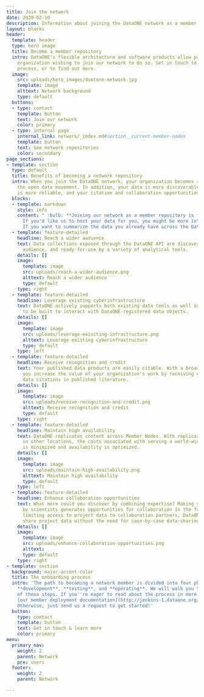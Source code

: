 ```yaml
---
title: Join the network
date: 2020-02-10
description: Information about joining the DataONE network as a member node
layout: blocks
header:
  template: header
  type: hero image
  title: Become a member repository
  intro: DataONE's flexible architecture and software products allow practically any
    organization wishing to join our network to do so. Get in touch to start the onboarding
    process, or to find out more.
  image:
    src: uploads/hero_images/duotone-network.jpg
    template: image
    alttext: Network background
    type: default
  buttons:
  - type: contact
    template: button
    text: Join our network
    color: primary
  - type: internal page
    internal_link: network/_index.md#section__current-member-nodes
    template: button
    text: See network repositories
    color: secondary
page_sections:
- template: section
  type: default
  title: Benefits of becoming a network repository
  intro: When you join the DataONE network, your organization becomes a leader in
    the open data movement. In addition, your data is more discoverable, your infrastructure
    is more reliable, and your citation and collaboration opportunities are bolstered.
  blocks:
  - template: markdown
    style: info
    content: " :bulb: **Joining our network as a member repository is free** :bulb: <br>
      If you'd like us to host your data for you, you might be more interested in a [DataONE hosted repository](/hosted-repo). <br>
      If you want to summarize the data you already have across the DataONE network, check out [DataONE Plus](/plus)."
  - template: feature-detailed
    headline: Reach a wider audience
    text: Data collections exposed through the DataONE API are discoverable by a wider
      audience, and ready-for-use by a variety of analytical tools.
    details: []
    image:
      template: image
      src: uploads/reach-a-wider-audience.png
      alttext: Reach a wider audience
      type: default
    type: right
  - template: feature-detailed
    headline: Leverage existing cyberinfrastructure
    text: DataONE actively supports both existing data tools as well as new tools
      to be built to interact with DataONE-registered data objects.
    details: []
    image:
      template: image
      src: uploads/leverage-exisiting-infrastructure.png
      alttext: Leverage existing cyberinfrastructure
      type: default
    type: left
  - template: feature-detailed
    headline: Receive recognition and credit
    text: Your published data products are easily citable. With a broadened exposure,
      you increase the value of your organization's work by receiving credit through
      data citations in published literature.
    details: []
    image:
      template: image
      src: uploads/receive-recognition-and-credit.png
      alttext: Receive recognition and credit
      type: default
    type: right
  - template: feature-detailed
    headline: Maintain high availability
    text: DataONE replicates content across Member Nodes. With replicas available
      in other locations, the costs associated with serving a world-wide community
      is minimized and availability is optimized.
    details: []
    image:
      template: image
      src: uploads/maintain-high-availability.png
      alttext: Maintain high availability
      type: default
    type: left
  - template: feature-detailed
    headline: Enhance collaboration opportunities
    text: What more could you discover by combining expertise? Making your work discoverable
      by scientists generates opportunities for collaboration in the future. By simply
      limiting access to project data to collaboration partners, DataONE members can
      share project data without the need for case-by-case data-sharing arrangements.
    details: []
    image:
      template: image
      src: uploads/enhance-collaboration-opportunities.png
      alttext: 
      type: default
    type: right
- template: section
  background: major-accent-color
  title: The onboarding process
  intro: 'The path to becoming a network member is divided into four phases: **planning**,
    **development**, **testing**, and **operating**. We will walk you through each
    of these steps. If you''re eager to read about the process in more detail, see
    [our member deployment documentation](http://jenkins-1.dataone.org/jenkins/job/DataONE-Operations-Manual/ws/operations/_build/html/member_node_deployment/mn_checklist.html).
    Otherwise, just send us a request to get started!'
  button:
    type: contact
    template: button
    text: Get in touch & learn more
    color: primary
menu:
  primary_nav:
    weight: 2
    parent: Network
    pre: users
  footer:
    weight: 2
    parent: Network

---
```

